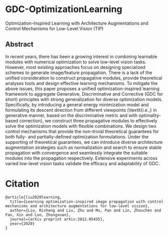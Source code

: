 # GDC-OptimizationLearning
  Optimization-Inspired Learning with  Architecture Augmentations and Control Mechanisms  for Low-Level Vision (TIP)

## Abstract

In recent years, there has been a growing interest in combining learnable modules with numerical optimization to solve low-level vision tasks. However, most existing approaches focus on designing specialized schemes to generate image/feature propagation. There is a lack of  the unified consideration to construct  propagative modules,  provide theoretical analyses tools and design effective learning mechanisms.
To mitigate the above issues, this paper proposes a unified optimization-inspired learning framework to aggregate Generative, Discriminative and Corrective (GDC for short) principles with strong generalization for diverse optimization models. Specifically, by introducing a general energy minimization model and formulating its descent direction from different viewpoints (\textit{i.e.,} in generative manner, based on the discriminative metric and with optimality-based correction), we construct three propagative modules to effectively solve the optimization models with flexible combinations.
We design two control mechanisms that provide the non-trivial theoretical guarantees for both fully- and partially-defined optimization formulations. Under the supporting of  theoretical guarantees, we can introduce diverse architecture augmentation strategies such as normalization and search  to ensure stable propagation with convergence and seamlessly integrate the suitable modules into the propagation respectively. Extensive experiments across varied low-level vision tasks validate the efficacy and adaptability of GDC.
  
# Citation

```
@article{liu2020learning,
  title={Learning optimization-inspired image propagation with control mechanisms and architecture augmentations for low-level vision},
  author={Liu, Risheng and Liu, Zhu and Mu, Pan and Lin, Zhouchen and Fan, Xin and Luo, Zhongxuan},
  journal={arXiv preprint arXiv:2012.05435},
  year={2020}
}
```
  
